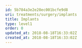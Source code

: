 ```yaml
---
id: 5b784a3e2e28ec001bcfe9d8
uri: treatments/surgery/implants
title: Implants
type: level1
order: 0
updated_at: 2018-08-18T16:33:02Z
created_at: 2018-08-18T16:33:02Z
---
```


